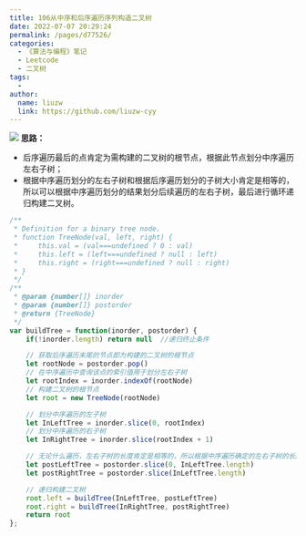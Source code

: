```yaml
---
title: 106从中序和后序遍历序列构造二叉树
date: 2022-07-07 20:29:24
permalink: /pages/d77526/
categories:
  - 《算法与编程》笔记
  - Leetcode
  - 二叉树
tags:
  -
author:
  name: liuzw
  link: https://github.com/liuzw-cyy
---
```

![](https://cdn.jsdelivr.net/gh/liuzw-cyy/images/img/从中序和后序遍历序列构造二叉树.png)
**思路：**
* 后序遍历最后的点肯定为需构建的二叉树的根节点，根据此节点划分中序遍历左右子树；
* 根据中序遍历划分的左右子树和根据后序遍历划分的子树大小肯定是相等的，所以可以根据中序遍历划分的结果划分后续遍历的左右子树，最后进行循环递归构建二叉树。

```js
/**
 * Definition for a binary tree node.
 * function TreeNode(val, left, right) {
 *     this.val = (val===undefined ? 0 : val)
 *     this.left = (left===undefined ? null : left)
 *     this.right = (right===undefined ? null : right)
 * }
 */
/**
 * @param {number[]} inorder
 * @param {number[]} postorder
 * @return {TreeNode}
 */
var buildTree = function(inorder, postorder) {
    if(!inorder.length) return null  //递归终止条件

    // 获取后序遍历末尾的节点即为构建的二叉树的根节点
    let rootNode = postorder.pop()
    // 在中序遍历中查询该点的索引值用于划分左右子树
    let rootIndex = inorder.indexOf(rootNode)
    // 构建二叉树的根节点
    let root = new TreeNode(rootNode)

    // 划分中序遍历的左子树
    let InLeftTree = inorder.slice(0, rootIndex)
    // 划分中序遍历的右子树
    let InRightTree = inorder.slice(rootIndex + 1)

    // 无论什么遍历，左右子树的长度肯定是相等的，所以根据中序遍历确定的左右子树的长度来划分后序遍历的左右子树
    let postLeftTree = postorder.slice(0, InLeftTree.length)
    let postRightTree = postorder.slice(InLeftTree.length)

    // 递归构建二叉树
    root.left = buildTree(InLeftTree, postLeftTree)
    root.right = buildTree(InRightTree, postRightTree)
    return root
};
```